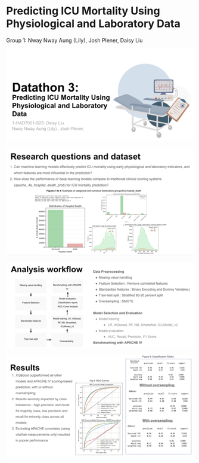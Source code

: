 
# Predicting ICU Mortality Using Physiological and Laboratory Data

Group 1: Nway Nway Aung (Lily), Josh Plener, Daisy Liu


<p align="center">
  <img src="./figures/fig1_Intro.png"/>
</p> 


<p align="center">
  <img src="./figures/fig2_RQs.png"/>
</p> 

<p align="center">
  <img src="./figures/fig3_Workflow.png"/>
</p> 


<p align="center">
  <img src="./figures/fig4_Results.png"/>
</p>
